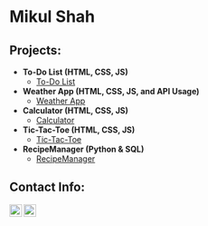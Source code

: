 <h1>Mikul Shah<br/>

<h2>Projects:</h2>

- <b>To-Do List (HTML, CSS, JS)</b>
  - [To-Do List](https://github.com/Pezerin/to-do-list)
- <b>Weather App (HTML, CSS, JS, and API Usage)</b>
  - [Weather App](https://github.com/Pezerin/weather-app)
- <b>Calculator (HTML, CSS, JS)</b>
  - [Calculator](https://github.com/Pezerin/odin-calculator)
- <b>Tic-Tac-Toe (HTML, CSS, JS)</b>
  - [Tic-Tac-Toe](https://github.com/Pezerin/tic-tac-toe)
- <b>RecipeManager (Python & SQL)</b>
  - [RecipeManager](https://github.com/Pezerin/RecipeManager)

<h2>Contact Info:</h2>

[<img align="left" alt="MikulShah | LinkedIn" width="22px" src="https://cdn.jsdelivr.net/npm/simple-icons@v3/icons/linkedin.svg" />][linkedin]
[<img align="left" alt="MikulShah | Instagram" width="22px" src="https://cdn.jsdelivr.net/npm/simple-icons@v3/icons/gmail.svg" />][gmail]

[linkedin]: https://linkedin.com/in/mikul-shah
[gmail]: mailto:mikulshah2008@gmail.com
